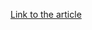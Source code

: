 [Link to the article](https://research.checkpoint.com/2025/17th-february-threat-intelligence-report/)
